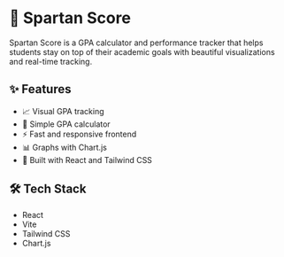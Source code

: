 # 🧠 Spartan Score

Spartan Score is a GPA calculator and performance tracker that helps students stay on top of their academic goals with beautiful visualizations and real-time tracking.

## ✨ Features

- 📈 Visual GPA tracking
- 🧮 Simple GPA calculator
- ⚡ Fast and responsive frontend
- 📊 Graphs with Chart.js
- 🧩 Built with React and Tailwind CSS

## 🛠 Tech Stack

- React
- Vite
- Tailwind CSS
- Chart.js

